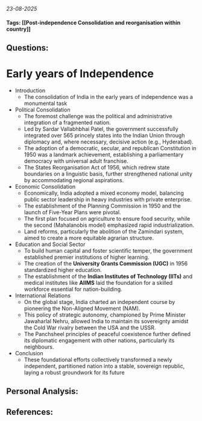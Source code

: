 *23-08-2025*
#### Tags: [[Post-independence Consolidation and reorganisation within country]]


## Questions:



# Early years of Independence

- Introduction
	- The consolidation of India in the early years of independence was a monumental task
- Political Consolidation
	- The foremost challenge was the political and administrative integration of a fragmented nation. 
	- Led by Sardar Vallabhbhai Patel, the government successfully integrated over 565 princely states into the Indian Union through diplomacy and, where necessary, decisive action (e.g., Hyderabad). 
	- The adoption of a democratic, secular, and republican Constitution in 1950 was a landmark achievement, establishing a parliamentary democracy with universal adult franchise. 
	- The States Reorganisation Act of 1956, which redrew state boundaries on a linguistic basis, further strengthened national unity by accommodating regional aspirations.
- Economic Consolidation
	- Economically, India adopted a mixed economy model, balancing public sector leadership in heavy industries with private enterprise. 
	- The establishment of the Planning Commission in 1950 and the launch of Five-Year Plans were pivotal. 
	- The first plan focused on agriculture to ensure food security, while the second (Mahalanobis model) emphasized rapid industrialization. 
	- Land reforms, particularly the abolition of the Zamindari system, aimed to create a more equitable agrarian structure.
- Education and Social Sector
	- To build human capital and foster scientific temper, the government established premier institutions of higher learning. 
	- The creation of the **University Grants Commission (UGC)** in 1956 standardized higher education. 
	- The establishment of the **Indian Institutes of Technology (IITs)** and medical institutes like **AIIMS** laid the foundation for a skilled workforce essential for nation-building.
- International Relations
	- On the global stage, India charted an independent course by pioneering the Non-Aligned Movement (NAM). 
	- This policy of strategic autonomy, championed by Prime Minister Jawaharlal Nehru, allowed India to maintain its sovereignty amidst the Cold War rivalry between the USA and the USSR. 
	- The Panchsheel principles of peaceful coexistence further defined its diplomatic engagement with other nations, particularly its neighbours.
- Conclusion
	- These foundational efforts collectively transformed a newly independent, partitioned nation into a stable, sovereign republic, laying a robust groundwork for its future




## Personal Analysis:


## References: